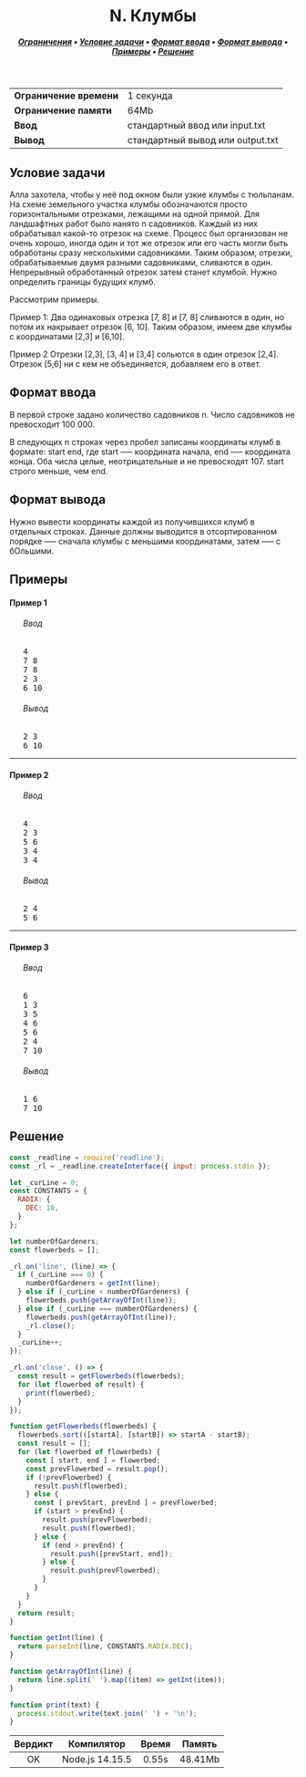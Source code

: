 <h1 align="center">N. Клумбы</h1>

<h5 align="center">
<a href="#limits">Ограничения</a>
•
<a href="#task">Условие задачи</a>
•
<a href="#input">Формат ввода</a>
•
<a href="#output">Формат вывода</a>
•
<a href="#examples">Примеры</a>
•
<a href="#solution">Решение</a>
</h5>

<br>

<table id="limits">
<tbody>
<tr>
<td>
<b>Ограничение времени</b>
</td>
<td>
1 секунда
</td>
</tr>
<tr>
<td>
<b>Ограничение памяти</b>
</td>
<td>
64Mb
</td>
</tr>
<tr>
<td>
<b>Ввод</b>
</td>
<td>
стандартный ввод или input.txt
</td>
</tr>
<tr>
<td>
<b>Вывод</b>
</td>
<td>
стандартный вывод или output.txt
</td>
</tr>
</tbody>
</table>

<h2 id="task">Условие задачи</h2>

Алла захотела, чтобы у неё под окном были узкие клумбы с тюльпанам. На схеме земельного участка клумбы обозначаются просто горизонтальными отрезками, лежащими на одной прямой. Для ландшафтных работ было нанято n садовников. Каждый из них обрабатывал какой-то отрезок на схеме. Процесс был организован не очень хорошо, иногда один и тот же отрезок или его часть могли быть обработаны сразу несколькими садовниками. Таким образом, отрезки, обрабатываемые двумя разными садовниками, сливаются в один. Непрерывный обработанный отрезок затем станет клумбой. Нужно определить границы будущих клумб.

Рассмотрим примеры.

Пример 1:
Два одинаковых отрезка [7, 8] и [7, 8] сливаются в один, но потом их накрывает отрезок [6, 10]. Таким образом, имеем две клумбы с координатами [2,3] и [6,10].

Пример 2
Отрезки [2,3], [3, 4] и [3,4] сольются в один отрезок [2,4]. Отрезок [5,6] ни с кем не объединяется, добавляем его в ответ.

<h2 id="input">Формат ввода</h2>

В первой строке задано количество садовников n. Число садовников не превосходит 100 000.

В следующих n строках через пробел записаны координаты клумб в формате: start end, где start —– координата начала, end —– координата конца. Оба числа целые, неотрицательные и не превосходят 107. start строго меньше, чем end.

<h2 id="output">Формат вывода</h2>

Нужно вывести координаты каждой из получившихся клумб в отдельных строках. Данные должны выводится в отсортированном порядке —– сначала клумбы с меньшими координатами, затем —– с бОльшими.

<h2 id="examples">Примеры</h2>

<h4>Пример 1</h4>
<ul>
<h6>Ввод</h6>
<pre>
4
7 8
7 8
2 3
6 10
</pre>

<h6>Вывод</h6>
<pre>
2 3
6 10
</pre>
</ul>

<hr>

<h4>Пример 2</h4>
<ul>
<h6>Ввод</h6>
<pre>
4
2 3
5 6
3 4
3 4
</pre>

<h6>Вывод</h6>
<pre>
2 4
5 6
</pre>
</ul>

<hr>

<h4>Пример 3</h4>
<ul>
<h6>Ввод</h6>
<pre>
6
1 3
3 5
4 6
5 6
2 4
7 10
</pre>

<h6>Вывод</h6>
<pre>
1 6
7 10
</pre>
</ul>

<h2 id="solution">Решение</h2>

```javascript
const _readline = require('readline');
const _rl = _readline.createInterface({ input: process.stdin });

let _curLine = 0;
const CONSTANTS = {
  RADIX: {
    DEC: 10,
  }
};

let numberOfGardeners;
const flowerbeds = [];

_rl.on('line', (line) => {
  if (_curLine === 0) {
    numberOfGardeners = getInt(line);
  } else if (_curLine < numberOfGardeners) {
    flowerbeds.push(getArrayOfInt(line));
  } else if (_curLine === numberOfGardeners) {
    flowerbeds.push(getArrayOfInt(line));
    _rl.close();
  }
  _curLine++;
});

_rl.on('close', () => {
  const result = getFlowerbeds(flowerbeds);
  for (let flowerbed of result) {
    print(flowerbed);
  }
});

function getFlowerbeds(flowerbeds) {
  flowerbeds.sort(([startA], [startB]) => startA - startB);
  const result = [];
  for (let flowerbed of flowerbeds) {
    const [ start, end ] = flowerbed;
    const prevFlowerbed = result.pop();
    if (!prevFlowerbed) {
      result.push(flowerbed);
    } else {
      const [ prevStart, prevEnd ] = prevFlowerbed;
      if (start > prevEnd) {
        result.push(prevFlowerbed);
        result.push(flowerbed);
      } else {
        if (end > prevEnd) {
          result.push([prevStart, end]);
        } else {
          result.push(prevFlowerbed);
        }
      }
    }
  }
  return result;
}

function getInt(line) {
  return parseInt(line, CONSTANTS.RADIX.DEC);
}

function getArrayOfInt(line) {
  return line.split(' ').map((item) => getInt(item));
}

function print(text) {
  process.stdout.write(text.join(' ') + '\n');
}
```
<table>
  <thead>
    <tr>
      <th>Вердикт</th>
      <th>Компилятор</th>
      <th>Время</th>
      <th>Память</th>
    </tr>
  </thead>
  <tbody>
<tr align="center">
<td>OK</td>
<td>Node.js 14.15.5</td>
<td>0.55s</td>
<td>48.41Mb</td>
</tr>
  </tbody>
</table>